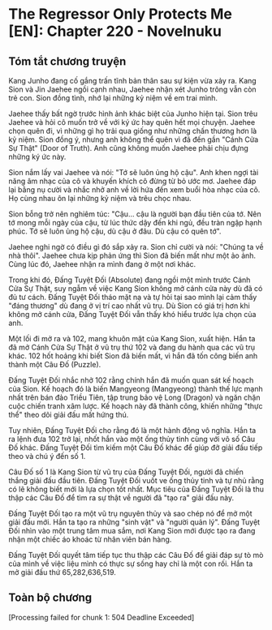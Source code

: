 # The Regressor Only Protects Me [EN]: Chapter 220 - Novelnuku

## Tóm tắt chương truyện

Kang Junho đang cố gắng trấn tĩnh bản thân sau sự kiện vừa xảy ra. Kang Sion và Jin Jaehee ngồi cạnh nhau, Jaehee nhận xét Junho trông vẫn còn trẻ con. Sion đồng tình, nhớ lại những kỷ niệm về em trai mình.

Jaehee thấy bất ngờ trước hình ảnh khác biệt của Junho hiện tại. Sion trêu Jaehee và hỏi cô muốn trở về với ký ức hay quên hết mọi chuyện. Jaehee chọn quên đi, vì những gì họ trải qua giống như những chấn thương hơn là kỷ niệm. Sion đồng ý, nhưng anh không thể quên vì đã đến gần "Cánh Cửa Sự Thật" (Door of Truth). Anh cũng không muốn Jaehee phải chịu đựng những ký ức này.

Sion nắm lấy vai Jaehee và nói: "Tớ sẽ luôn ủng hộ cậu". Anh khen ngợi tài năng âm nhạc của cô và khuyến khích cô đừng từ bỏ ước mơ. Jaehee đáp lại bằng nụ cười và nhắc nhở anh về lời hứa đến xem buổi hòa nhạc của cô. Họ cùng nhau ôn lại những kỷ niệm và trêu chọc nhau.

Sion bỗng trở nên nghiêm túc: "Cậu... cậu là người bạn đầu tiên của tớ. Nên tớ mong mỗi ngày của cậu, từ lúc thức dậy đến khi ngủ, đều tràn ngập hạnh phúc. Tớ sẽ luôn ủng hộ cậu, dù cậu ở đâu. Dù cậu có quên tớ".

Jaehee nghi ngờ có điều gì đó sắp xảy ra. Sion chỉ cười và nói: "Chúng ta về nhà thôi". Jaehee chưa kịp phản ứng thì Sion đã biến mất như một ảo ảnh. Cùng lúc đó, Jaehee nhận ra mình đang ở một nơi khác.

Trong khi đó, Đấng Tuyệt Đối (Absolute) đang ngồi một mình trước Cánh Cửa Sự Thật, suy ngẫm về việc Kang Sion không mở cánh cửa này dù đã có đủ tư cách. Đấng Tuyệt Đối tháo mặt nạ và tự hỏi tại sao mình lại cảm thấy "đáng thương" dù đang ở vị trí cao nhất vũ trụ. Dù Sion có giá trị hơn khi không mở cánh cửa, Đấng Tuyệt Đối vẫn thấy khó hiểu trước lựa chọn của anh.

Một lối đi mở ra và 102, mang khuôn mặt của Kang Sion, xuất hiện. Hắn ta đã mở Cánh Cửa Sự Thật ở vũ trụ thứ 102 và đang du hành qua các vũ trụ khác. 102 hốt hoảng khi biết Sion đã biến mất, vì hắn đã tốn công biến anh thành một Câu Đố (Puzzle).

Đấng Tuyệt Đối nhắc nhở 102 rằng chính hắn đã muốn quan sát kế hoạch của Sion. Kế hoạch đó là biến Mangyeong (Mangyeong) thành thế lực mạnh nhất trên bán đảo Triều Tiên, tập trung bảo vệ Long (Dragon) và ngăn chặn cuộc chiến tranh xâm lược. Kế hoạch này đã thành công, khiến những "thực thể" theo dõi giải đấu mất hứng thú.

Tuy nhiên, Đấng Tuyệt Đối cho rằng đó là một hành động vô nghĩa. Hắn ta ra lệnh đưa 102 trở lại, nhốt hắn vào một ống thủy tinh cùng với vô số Câu Đố khác. Đấng Tuyệt Đối tìm kiếm một Câu Đố khác để giúp đỡ giải đấu tiếp theo và chú ý đến số 1.

Câu Đố số 1 là Kang Sion từ vũ trụ của Đấng Tuyệt Đối, người đã chiến thắng giải đấu đầu tiên. Đấng Tuyệt Đối vuốt ve ống thủy tinh và tự nhủ rằng có lẽ không biết mới là lựa chọn tốt nhất. Mục tiêu của Đấng Tuyệt Đối là thu thập các Câu Đố để tìm ra sự thật về người đã "tạo ra" giải đấu này.

Đấng Tuyệt Đối tạo ra một vũ trụ nguyên thủy và sao chép nó để mở một giải đấu mới. Hắn ta tạo ra những "sinh vật" và "người quản lý". Đấng Tuyệt Đối nhìn vào một trung tâm mua sắm, nơi Kang Sion mới được tạo ra đang nhận một chiếc áo khoác từ nhân viên bán hàng.

Đấng Tuyệt Đối quyết tâm tiếp tục thu thập các Câu Đố để giải đáp sự tò mò của mình về việc liệu mình có thực sự sống hay chỉ là một con rối. Hắn ta mở giải đấu thứ 65,282,636,519.

## Toàn bộ chương

[Processing failed for chunk 1: 504 Deadline Exceeded]